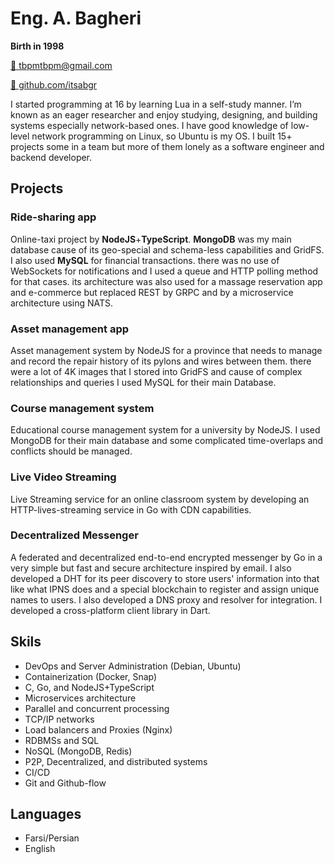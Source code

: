 # Eng. A. Bagheri
**Birth in 1998** 

[📧 tbpmtbpm@gmail.com](mailto:tbpmtbpm@gmail.com)  

[🔗 github.com/itsabgr](https://github.com/itsabgr) 


I started programming at 16 by learning Lua in a self-study manner.
I’m known as an eager researcher and enjoy studying, designing, and building systems especially network-based ones.
I have good knowledge of low-level network programming on Linux, so Ubuntu is my OS.
I built 15+ projects some in a team but more of them lonely as a software engineer and backend developer.


## Projects

### Ride-sharing app
Online-taxi project by **NodeJS**+**TypeScript**.
**MongoDB** was my main database cause of its geo-special and schema-less capabilities and GridFS.
I also used **MySQL** for financial transactions.
there was no use of WebSockets for notifications and I used a queue and HTTP polling method for that cases.
its architecture was also used for a massage reservation app and e-commerce but replaced REST by GRPC and by a microservice architecture using NATS.


### Asset management app
Asset management system by NodeJS for a province that needs to manage and record the repair history of its pylons and wires between them.
there were a lot of 4K images that I stored into GridFS and cause of complex relationships and queries I used MySQL for their main Database.


### Course management system
Educational course management system for a university by NodeJS.
I used MongoDB for their main database and some complicated time-overlaps and conflicts should be managed.


### Live Video Streaming
Live Streaming service for an online classroom system by developing an HTTP-lives-streaming service in Go with CDN capabilities.


### Decentralized Messenger
A federated and decentralized end-to-end encrypted messenger by Go in a very simple but fast and secure architecture inspired by email.
I also developed a DHT for its peer discovery to store users' information into that like what IPNS does and a special blockchain to register and assign unique names to users. I also developed a DNS proxy and resolver for integration.
I developed a cross-platform client library in Dart.


## Skils

* DevOps and Server Administration (Debian, Ubuntu)
* Containerization (Docker, Snap)
* C, Go, and NodeJS+TypeScript
* Microservices architecture
* Parallel and concurrent processing
* TCP/IP networks
* Load balancers and Proxies (Nginx)
* RDBMSs and SQL
* NoSQL (MongoDB, Redis)
* P2P, Decentralized, and distributed systems
* CI/CD
* Git and Github-flow


## Languages

* Farsi/Persian
* English

